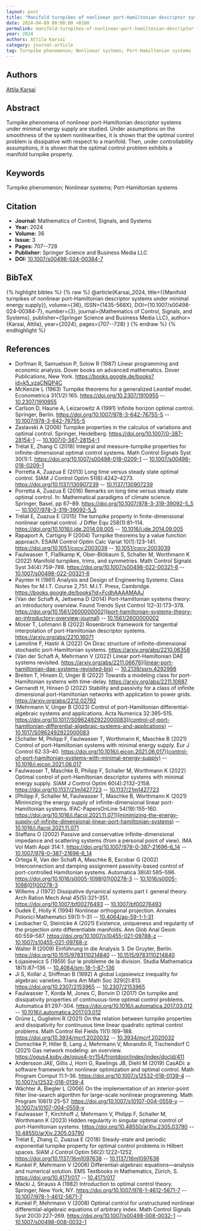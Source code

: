 ```yaml
---
layout: post
title: "Manifold turnpikes of nonlinear port-Hamiltonian descriptor systems under minimal energy supply"
date: 2024-04-09 00:00:00 +0100
permalink: manifold-turnpikes-of-nonlinear-port-hamiltonian-descriptor-systems-under-minimal-energy-supply
year: 2024
authors: Attila Karsai
category: journal-article
tag: Turnpike phenomenon; Nonlinear systems; Port-Hamiltonian systems
---
```

 
## Authors
[Attila Karsai](authors/attila-karsai)
 
## Abstract
Turnpike phenomena of nonlinear port-Hamiltonian descriptor systems under minimal energy supply are studied. Under assumptions on the smoothness of the system nonlinearities, it is shown that the optimal control problem is dissipative with respect to a manifold. Then, under controllability assumptions, it is shown that the optimal control problem exhibits a manifold turnpike property.
 
## Keywords
Turnpike phenomenon; Nonlinear systems; Port-Hamiltonian systems
 
## Citation
- **Journal:** Mathematics of Control, Signals, and Systems
- **Year:** 2024
- **Volume:** 36
- **Issue:** 3
- **Pages:** 707--728
- **Publisher:** Springer Science and Business Media LLC
- **DOI:** [10.1007/s00498-024-00384-7](https://doi.org/10.1007/s00498-024-00384-7)
 
## BibTeX
{% highlight bibtex %}
{% raw %}
@article{Karsai_2024,
  title={{Manifold turnpikes of nonlinear port-Hamiltonian descriptor systems under minimal energy supply}},
  volume={36},
  ISSN={1435-568X},
  DOI={10.1007/s00498-024-00384-7},
  number={3},
  journal={Mathematics of Control, Signals, and Systems},
  publisher={Springer Science and Business Media LLC},
  author={Karsai, Attila},
  year={2024},
  pages={707--728}
}
{% endraw %}
{% endhighlight %}
 
## References
- Dorfman R, Samuelson P, Solow R (1987) Linear programming and economic analysis. Dover books on advanced mathematics. Dover Publications, New York. https://books.google.de/books?id=k5_vzaCNQP4C
- McKenzie L (1963) Turnpike theorems for a generalized Leontief model. Econometrica 31(1/2):165. https://doi.org/10.2307/1910955 -- [10.2307/1910955](https://doi.org/10.2307/1910955)
- Carlson D, Haurie A, Leizarowitz A (1991) Infinite horizon optimal control. Springer, Berlin. https://doi.org/10.1007/978-3-642-76755-5 -- [10.1007/978-3-642-76755-5](https://doi.org/10.1007/978-3-642-76755-5)
- Zaslavski A (2006) Turnpike properties in the calculus of variations and optimal control. Springer, Heidelberg. https://doi.org/10.1007/0-387-28154-1 -- [10.1007/0-387-28154-1](https://doi.org/10.1007/0-387-28154-1)
- Trélat E, Zhang C (2018) Integral and measure-turnpike properties for infinite-dimensional optimal control systems. Math Control Signals Syst 30(1):1. https://doi.org/10.1007/s00498-018-0209-1 -- [10.1007/s00498-018-0209-1](https://doi.org/10.1007/s00498-018-0209-1)
- Porretta A, Zuazua E (2013) Long time versus steady state optimal control. SIAM J Control Optim 51(6):4242–4273. https://doi.org/10.1137/130907239 -- [10.1137/130907239](https://doi.org/10.1137/130907239)
- Porretta A, Zuazua E (2016) Remarks on long time versus steady state optimal control. In: Mathematical paradigms of climate science. Springer, Basel, pp 67–89. https://doi.org/10.1007/978-3-319-39092-5_5 -- [10.1007/978-3-319-39092-5_5](https://doi.org/10.1007/978-3-319-39092-5_5)
- Trélat E, Zuazua E (2015) The turnpike property in finite-dimensional nonlinear optimal control. J Differ Equ 258(1):81–114. https://doi.org/10.1016/j.jde.2014.09.005 -- [10.1016/j.jde.2014.09.005](https://doi.org/10.1016/j.jde.2014.09.005)
- Rapaport A, Cartigny P (2004) Turnpike theorems by a value function approach. ESAIM Control Optim Calc Variat 10(1):123–141. https://doi.org/10.1051/cocv:2003039 -- [10.1051/cocv:2003039](https://doi.org/10.1051/cocv:2003039)
- Faulwasser T, Flaßkamp K, Ober-Blöbaum S, Schaller M, Worthmann K (2022) Manifold turnpikes, trims, and symmetries. Math Control Signals Syst 34(4):759–788. https://doi.org/10.1007/s00498-022-00321-6 -- [10.1007/s00498-022-00321-6](https://doi.org/10.1007/s00498-022-00321-6)
- Paynter H (1961) Analysis and Design of Engineering Systems: Class Notes for M.I.T. Course 2,751. M.I.T. Press, Cambridge. https://books.google.de/books?id=FcdhAAAAMAAJ
- [Van der Schaft A, Jeltsema D (2014) Port-Hamiltonian systems theory: an introductory overview. Found Trends Syst Control 1(2–3):173–378. https://doi.org/10.1561/2600000002](port-hamiltonian-systems-theory-an-introductory-overview-journal) -- [10.1561/2600000002](https://doi.org/10.1561/2600000002)
- Moser T, Lohmann B (2022) Rosenbrock framework for tangential interpolation of port-Hamiltonian descriptor systems. https://arxiv.org/abs/2210.16071
- Lamoline F, Hastir A (2022) On Dirac structure of infinite-dimensional stochastic port-Hamiltonian systems. https://arxiv.org/abs/2210.06358
- [Van der Schaft A, Mehrmann V (2022) Linear port-Hamiltonian DAE systems revisited. https://arxiv.org/abs/2211.06676](linear-port-hamiltonian-dae-systems-revisited-bis) -- [10.2139/ssrn.4292998](https://doi.org/10.2139/ssrn.4292998)
- Breiten T, Hinsen D, Unger B (2022) Towards a modeling class for port-Hamiltonian systems with time-delay. https://arxiv.org/abs/2211.10687
- Gernandt H, Hinsen D (2022) Stability and passivity for a class of infinite dimensional port-Hamiltonian networks with application to power grids. https://arxiv.org/abs/2212.02792
- [Mehrmann V, Unger B (2023) Control of port-Hamiltonian differential-algebraic systems and applications. Acta Numerica 32:395–515. https://doi.org/10.1017/S0962492922000083](control-of-port-hamiltonian-differential-algebraic-systems-and-applications) -- [10.1017/S0962492922000083](https://doi.org/10.1017/S0962492922000083)
- [Schaller M, Philipp F, Faulwasser T, Worthmann K, Maschke B (2021) Control of port-Hamiltonian systems with minimal energy supply. Eur J Control 62:33–40. https://doi.org/10.1016/j.ejcon.2021.06.017](control-of-port-hamiltonian-systems-with-minimal-energy-supply) -- [10.1016/j.ejcon.2021.06.017](https://doi.org/10.1016/j.ejcon.2021.06.017)
- Faulwasser T, Maschke B, Philipp F, Schaller M, Worthmann K (2022) Optimal control of port-Hamiltonian descriptor systems with minimal energy supply. SIAM J Control Optim 60(4):2132–2158. https://doi.org/10.1137/21m1427723 -- [10.1137/21m1427723](https://doi.org/10.1137/21m1427723)
- [Philipp F, Schaller M, Faulwasser T, Maschke B, Worthmann K (2021) Minimizing the energy supply of infinite-dimensional linear port-Hamiltonian systems. IFAC-PapersOnLine 54(19):155–160. https://doi.org/10.1016/j.ifacol.2021.11.071](minimizing-the-energy-supply-of-infinite-dimensional-linear-port-hamiltonian-systems) -- [10.1016/j.ifacol.2021.11.071](https://doi.org/10.1016/j.ifacol.2021.11.071)
- Staffans O (2002) Passive and conservative infinite-dimensional impedance and scattering systems (from a personal point of view). IMA Vol Math Appl 314:1. https://doi.org/10.1007/978-0-387-21696-6_14 -- [10.1007/978-0-387-21696-6_14](https://doi.org/10.1007/978-0-387-21696-6_14)
- Ortega R, Van der Schaft A, Maschke B, Escobar G (2002) Interconnection and damping assignment passivity-based control of port-controlled Hamiltonian systems. Automatica 38(4):585–596. https://doi.org/10.1016/s0005-1098(01)00278-3 -- [10.1016/s0005-1098(01)00278-3](https://doi.org/10.1016/s0005-1098(01)00278-3)
- Willems J (1972) Dissipative dynamical systems part I: general theory. Arch Ration Mech Anal 45(5):321–351. https://doi.org/10.1007/bf00276493 -- [10.1007/bf00276493](https://doi.org/10.1007/bf00276493)
- Dudek E, Holly K (1994) Nonlinear orthogonal projection. Annales Polonici Mathematici 59(1):1–31 -- [10.4064/ap-59-1-1-31](https://doi.org/10.4064/ap-59-1-1-31)
- Leobacher G, Steinicke A (2021) Existence, uniqueness and regularity of the projection onto differentiable manifolds. Ann Glob Anal Geom 60:559–587. https://doi.org/10.1007/s10455-021-09788-z -- [10.1007/s10455-021-09788-z](https://doi.org/10.1007/s10455-021-09788-z)
- Walter R (2009) Einführung in die Analysis 3. De Gruyter, Berlin. https://doi.org/10.1515/9783110214840 -- [10.1515/9783110214840](https://doi.org/10.1515/9783110214840)
- Łojasiewicz S (1959) Sur le probleme de la division. Studia Mathematica 18(1):87–136 -- [10.4064/sm-18-1-87-136](https://doi.org/10.4064/sm-18-1-87-136)
- Ji S, Kollár J, Shiffman B (1992) A global Lojasiewicz inequality for algebraic varieties. Trans Am Math Soc 329(2):813. https://doi.org/10.2307/2153965 -- [10.2307/2153965](https://doi.org/10.2307/2153965)
- Faulwasser T, Korda M, Jones C, Bonvin D (2017) On turnpike and dissipativity properties of continuous-time optimal control problems. Automatica 81:297–304. https://doi.org/10.1016/j.automatica.2017.03.012 -- [10.1016/j.automatica.2017.03.012](https://doi.org/10.1016/j.automatica.2017.03.012)
- Grüne L, Guglielmi R (2021) On the relation between turnpike properties and dissipativity for continuous time linear quadratic optimal control problems. Math Control Rel Fields 11(1):169–188. https://doi.org/10.3934/mcrf.2020032 -- [10.3934/mcrf.2020032](https://doi.org/10.3934/mcrf.2020032)
- Domschke P, Hiller B, Lang J, Mehrmann V, Morandin R, Tischendorf C (2021) Gas network modeling: an overview. https://opus4.kobv.de/opus4-trr154/frontdoor/index/index/docId/411
- Andersson JAE, Gillis J, Horn G, Rawlings JB, Diehl M (2019) CasADi: a software framework for nonlinear optimization and optimal control. Math Program Comput 11:1–36. https://doi.org/10.1007/s12532-018-0139-4 -- [10.1007/s12532-018-0139-4](https://doi.org/10.1007/s12532-018-0139-4)
- Wächter A, Biegler L (2006) On the implementation of an interior-point filter line-search algorithm for large-scale nonlinear programming. Math Program 106(1):25–57. https://doi.org/10.1007/s10107-004-0559-y -- [10.1007/s10107-004-0559-y](https://doi.org/10.1007/s10107-004-0559-y)
- Faulwasser T, Kirchhoff J, Mehrmann V, Philipp F, Schaller M, Worthmann K (2023) Hidden regularity in singular optimal control of port-Hamiltonian systems. https://doi.org/10.48550/arXiv.2305.03790 -- [10.48550/arXiv.2305.03790](https://doi.org/10.48550/arXiv.2305.03790)
- Trélat E, Zhang C, Zuazua E (2018) Steady-state and periodic exponential turnpike property for optimal control problems in Hilbert spaces. SIAM J Control Optim 56(2):1222–1252. https://doi.org/10.1137/16m1097638 -- [10.1137/16m1097638](https://doi.org/10.1137/16m1097638)
- Kunkel P, Mehrmann V (2006) Differential-algebraic equations—analysis and numerical solution. EMS Textbooks in Mathematics, Zürich, S. https://doi.org/10.4171/017 -- [10.4171/017](https://doi.org/10.4171/017)
- Macki J, Strauss A (1982) Introduction to optimal control theory. Springer, New York, NY. https://doi.org/10.1007/978-1-4612-5671-7 -- [10.1007/978-1-4612-5671-7](https://doi.org/10.1007/978-1-4612-5671-7)
- Kunkel P, Mehrmann V (2008) Optimal control for unstructured nonlinear differential-algebraic equations of arbitrary index. Math Control Signals Syst 20(3):227–269. https://doi.org/10.1007/s00498-008-0032-1 -- [10.1007/s00498-008-0032-1](https://doi.org/10.1007/s00498-008-0032-1)

